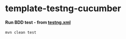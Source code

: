# template-testng-cucumber

#### Run BDD test - from [testng.xml](./testng.xml)
```
mvn clean test
```
